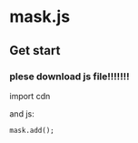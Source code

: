# mask.js

## Get start

### plese download js file!!!!!!!

import cdn 
<code><script type="text/javascript" src="[js file]"></script></code>

and js:

<code>mask.add(<css selector>);</code>
